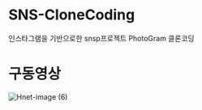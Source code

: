 # SNS-CloneCoding
인스타그램을 기반으로한 snsp프로젝트 PhotoGram 클론코딩 <br/>

# 구동영상

![Hnet-image (6)](https://user-images.githubusercontent.com/62788445/159645587-60b8a437-5b46-40f4-af81-193e965f17fb.gif)
<br/>
